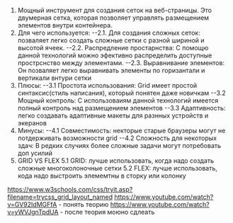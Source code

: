 <!-- GRID -->
1. Мощный инструмент для создания сеток на веб-страницы. Это двумерная сетка, которая позволяет управлять размещением элементов внутри контейнера.
2. Для чего используется:
    --2.1. Для создания сложных сеток: позваляет легко создать сложные сетки с разной шириной и высотой ячеек.
    --2.2. Распредление простарнства: С помощю данной технологий можно эфективно распределить доступные прострснство между элементами.
    --2.3. Выравнивание элементов: Он позваляет легко выравнивать элементы по горизантали и вертикали внтури сетки
3. Плюсы:
    --3.1 Простота использования: Grid имеет простой синтаксис(стиль написания), который понятен даже новичкам
    --3.2 Мощный контроль: С использоваиям данной технологий имеется полный контроль над размещением элементов
    --3.3 Адаптивность: легко создавать адаптивные макеты для разнных устройств и экеранов
 4. Минусы:
    --4.1 Совместимость: некторые старые браузеры могут не потдерживать возможности grid
    --4.2 Сложность для некоторых здач: В редких случиях более сложные задачи могут потребовать доп усилий
 5. GRID VS FLEX
    5.1 GRID: лучше использовать, когда надо создать сложные многоколоночные сетки
    5.2 FLEX: лучше использовать, кода надо выстроить элемемтны в сторку или колонку


https://www.w3schools.com/css/tryit.asp?filename=trycss_grid_layout_named
https://www.youtube.com/watch?v=GV92IdMGFfA - понять теорию
https://www.youtube.com/watch?v=yWVJgnTpdUA - после теория моюно сдлеать